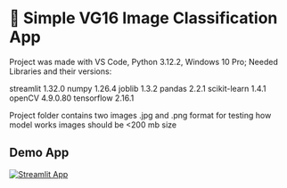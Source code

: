 # 🌷 Simple VG16 Image Classification App

Project was made with VS Code, Python  3.12.2, Windows 10 Pro;
Needed Libraries and their versions:

streamlit 1.32.0
numpy 1.26.4
joblib 1.3.2 
pandas 2.2.1
scikit-learn 1.4.1
openCV 4.9.0.80
tensorflow 2.16.1

Project folder contains two images .jpg and .png format for testing how model works
images should be <200 mb size

## Demo App

[![Streamlit App](https://static.streamlit.io/badges/streamlit_badge_black_white.svg)](https://insert_here_my_linksimple-prediction.streamlitapp.com/)

